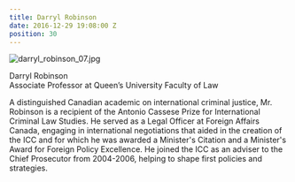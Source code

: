 ```yaml
---
title: Darryl Robinson
date: 2016-12-29 19:08:00 Z
position: 30
---
```


![darryl_robinson_07.jpg](/uploads/darryl_robinson_07.jpg)

Darryl Robinson <br> Associate Professor at Queen’s University Faculty of Law


A distinguished Canadian academic on international criminal justice, Mr. Robinson is a recipient of the Antonio Cassese Prize for International Criminal Law Studies.  He served as a Legal Officer at Foreign Affairs Canada, engaging in international negotiations that aided in the creation of the ICC and for which he was awarded a Minister's Citation and a Minister's Award for Foreign Policy Excellence. He joined the ICC as an adviser to the Chief Prosecutor from 2004-2006, helping to shape first policies and strategies.
